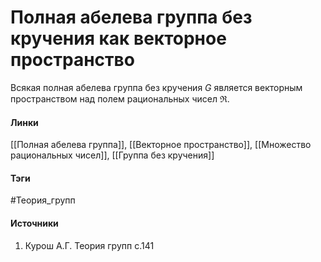 # Полная абелева группа без кручения как векторное пространство
Всякая полная абелева группа без кручения $G$  является векторным пространством над полем рациональных чисел $\mathfrak{R}$.

#### Линки
 [[Полная абелева группа]],
 [[Векторное пространство]],
 [[Множество рациональных чисел]],
 [[Группа без кручения]]
#### Тэги
 #Теория_групп 
#### Источники
1. Курош А.Г. Теория групп с.141